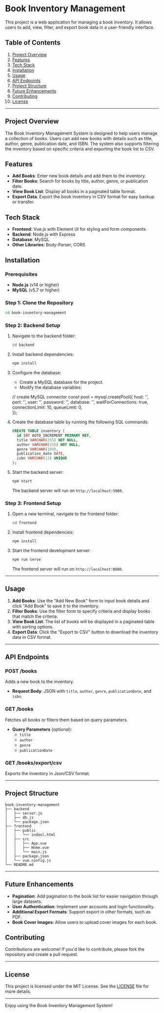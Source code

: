
# Book Inventory Management

This project is a web application for managing a book inventory. It allows users to add, view, filter, and export book data in a user-friendly interface.

## Table of Contents

1. [Project Overview](#project-overview)
2. [Features](#features)
3. [Tech Stack](#tech-stack)
4. [Installation](#installation)
5. [Usage](#usage)
6. [API Endpoints](#api-endpoints)
7. [Project Structure](#project-structure)
8. [Future Enhancements](#future-enhancements)
9. [Contributing](#contributing)
10. [License](#license)

---

## Project Overview

The Book Inventory Management System is designed to help users manage a collection of books. Users can add new books with details such as title, author, genre, publication date, and ISBN. The system also supports filtering the inventory based on specific criteria and exporting the book list to CSV.

## Features

- **Add Books**: Enter new book details and add them to the inventory.
- **Filter Books**: Search for books by title, author, genre, or publication date.
- **View Book List**: Display all books in a paginated table format.
- **Export Data**: Export the book inventory in CSV format for easy backup or transfer.

## Tech Stack

- **Frontend**: Vue.js with Element UI for styling and form components
- **Backend**: Node.js with Express
- **Database**: MySQL
- **Other Libraries**: Body-Parser, CORS

## Installation

### Prerequisites

- **Node.js** (v14 or higher)
- **MySQL** (v5.7 or higher)

### Step 1: Clone the Repository

```bash
cd book-inventory-management
```

### Step 2: Backend Setup

1. Navigate to the backend folder:

   ```bash
   cd backend
   ```

2. Install backend dependencies:

   ```bash
   npm install
   ```

3. Configure the database:

   - Create a MySQL database for the project.
   - Modify the database variables:
        
    // create MySQL connector
    const pool = mysql.createPool({
        host: '',
        port: '',
        user: '',
        password: '',
        database: '',
        waitForConnections: true,
        connectionLimit: 10,
        queueLimit: 0,      
     });

5. Create the database table by running the following SQL commands:

   ```sql
   CREATE TABLE inventory (
     id INT AUTO_INCREMENT PRIMARY KEY,
     title VARCHAR(255) NOT NULL,
     author VARCHAR(255) NOT NULL,
     genre VARCHAR(100),
     publication_date DATE,
     isbn VARCHAR(13) UNIQUE
   );
   ```

6. Start the backend server:

   ```bash
   npm start
   ```

   The backend server will run on `http://localhost:5000`.

### Step 3: Frontend Setup

1. Open a new terminal, navigate to the frontend folder:

   ```bash
   cd frontend
   ```

2. Install frontend dependencies:

   ```bash
   npm install
   ```

3. Start the frontend development server:

   ```bash
   npm run serve
   ```

   The frontend server will run on `http://localhost:8080`.

---

## Usage

1. **Add Books**: Use the "Add New Book" form to input book details and click "Add Book" to save it to the inventory.
2. **Filter Books**: Use the filter form to specify criteria and display books that match the criteria.
3. **View Book List**: The list of books will be displayed in a paginated table with sorting options.
4. **Export Data**: Click the "Export to CSV" button to download the inventory data in CSV format.

---

## API Endpoints

### **POST /books**

Adds a new book to the inventory.

- **Request Body**: JSON with `title`, `author`, `genre`, `publicationDate`, and `isbn`.

### **GET /books**

Fetches all books or filters them based on query parameters.

- **Query Parameters** (optional):
  - `title`
  - `author`
  - `genre`
  - `publicationDate`

### **GET /books/export/csv**

Exports the inventory in Json/CSV format.

---

## Project Structure

```plaintext
book-inventory-management
├── backend
│   ├── server.js
│   ├── db.js
│   └── package.json
├── frontend
│   ├── public
│   │   └── indexl.html
│   ├── src
│   │   ├── App.vue
│   │   ├── Home.vue
│   │   └── main.js
│   ├── package.json
│   └── vue.config.js
└── README.md
```

---

## Future Enhancements

- **Pagination**: Add pagination to the book list for easier navigation through large datasets.
- **User Authentication**: Implement user accounts and login functionality.
- **Additional Export Formats**: Support export in other formats, such as PDF.
- **Book Cover Images**: Allow users to upload cover images for each book.

## Contributing

Contributions are welcome! If you'd like to contribute, please fork the repository and create a pull request.

---

## License

This project is licensed under the MIT License. See the [LICENSE](LICENSE) file for more details.

---

Enjoy using the Book Inventory Management System!
